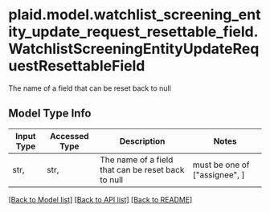 # plaid.model.watchlist_screening_entity_update_request_resettable_field.WatchlistScreeningEntityUpdateRequestResettableField

The name of a field that can be reset back to null

## Model Type Info
Input Type | Accessed Type | Description | Notes
------------ | ------------- | ------------- | -------------
str,  | str,  | The name of a field that can be reset back to null | must be one of ["assignee", ] 

[[Back to Model list]](../../README.md#documentation-for-models) [[Back to API list]](../../README.md#documentation-for-api-endpoints) [[Back to README]](../../README.md)

